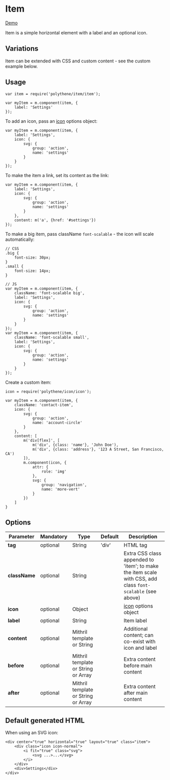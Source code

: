 # Item

<a class="btn-demo" href="http://arthurclemens.github.io/Polythene-Examples/item.html">Demo</a>

Item is a simple horizontal element with a label and an optional icon.


## Variations

Item can be extended with CSS and custom content - see the custom example below.


## Usage

	var item = require('polythene/item/item');

	var myItem = m.component(item, {
        label: 'Settings'
    });

To add an icon, pass an [icon](#icon) options object:

	var myItem = m.component(item, {
		label: 'Settings',
        icon: {
	        svg: {
	            group: 'action',
	            name: 'settings'
	        }
	    }
    });

To make the item a link, set its content as the link:

	var myItem = m.component(item, {
		label: 'Settings',
        icon: {
	        svg: {
	            group: 'action',
	            name: 'settings'
	        }
	    },
        content: m('a', {href: '#settings'})
    });

To make a big item, pass className `font-scalable` - the icon will scale automatically:

	// CSS
	.big {
		font-size: 30px;
	}
	.small {
		font-size: 14px;
	}

	// JS
	var myItem = m.component(item, {
		className: 'font-scalable big',
		label: 'Settings',
        icon: {
	        svg: {
	            group: 'action',
	            name: 'settings'
	        }
	    }
    });
	var myItem = m.component(item, {
		className: 'font-scalable small',
		label: 'Settings',
        icon: {
	        svg: {
	            group: 'action',
	            name: 'settings'
	        }
	    }
    });

Create a custom item:

	icon = require('polythene/icon/icon');

	var myItem = m.component(item, {
        className: 'contact-item',
        icon: {
	        svg: {
	            group: 'action',
	            name: 'account-circle'
	        }
	    },
        content: [
            m('div[flex]', [
                m('div', {class: 'name'}, 'John Doe'),
                m('div', {class: 'address'}, '123 A Street, San Francisco, CA')
            ]),
            m.component(icon, {
                attr: {
                    role: 'img'
                },
                svg: {
                    group: 'navigation',
                    name: 'more-vert'
                }
            })
        ]
    }


## Options

| **Parameter** |  **Mandatory** | **Type** | **Default** | **Description** |
| ------------- | -------------- | -------- | ----------- | --------------- |
| **tag** | optional | String | 'div' | HTML tag |
| **className** | optional | String |  | Extra CSS class appended to 'item'; to make the item scale with CSS, add class `font-scalable` (see above) |
| **icon** | optional | Object |  | [icon](#icon) options object |
| **label** | optional | String | | Item label |
| **content** | optional | Mithril template or String | | Additional content; can co-exist with icon and label |
| **before** | optional | Mithril template or String or Array | | Extra content before main content |
| **after** | optional | Mithril template or String or Array | | Extra content after main content |


## Default generated HTML

When using an SVG icon:

	<div center="true" horizontal="true" layout="true" class="item">
		<div class="icon icon-normal">
			<i fit="true" class="svg">
				<svg ...>...</svg>
			</i>
		</div>
		<div>Settings</div>
	</div>

